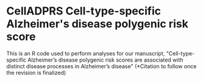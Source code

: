# CellADPRS Cell-type-specific Alzheimer's disease polygenic risk score

This is an R code used to perform analyses for our manuscript, "Cell-type-specific Alzheimer’s disease polygenic risk scores are associated with distinct disease processes in Alzheimer’s disease" (*Citation to follow once the revision is finalized)

